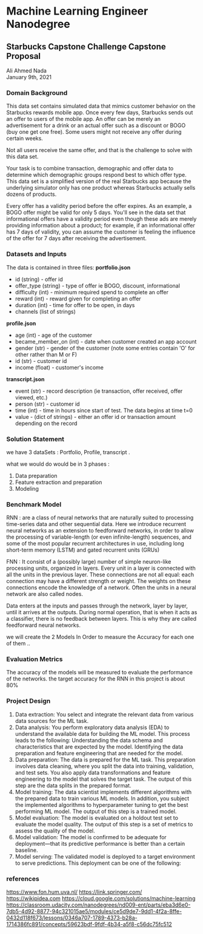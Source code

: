 # Machine Learning Engineer Nanodegree
## Starbucks Capstone Challenge Capstone Proposal
Ali Ahmed Nada  
January 9th, 2021


### Domain Background
This data set contains simulated data that mimics customer behavior on the Starbucks rewards mobile app. Once every few days, Starbucks sends out an offer to users of the mobile app. An offer can be merely an advertisement for a drink or an actual offer such as a discount or BOGO (buy one get one free). Some users might not receive any offer during certain weeks. 

Not all users receive the same offer, and that is the challenge to solve with this data set.

Your task is to combine transaction, demographic and offer data to determine which demographic groups respond best to which offer type. This data set is a simplified version of the real Starbucks app because the underlying simulator only has one product whereas Starbucks actually sells dozens of products.

Every offer has a validity period before the offer expires. As an example, a BOGO offer might be valid for only 5 days. You'll see in the data set that informational offers have a validity period even though these ads are merely providing information about a product; for example, if an informational offer has 7 days of validity, you can assume the customer is feeling the influence of the offer for 7 days after receiving the advertisement.



### Datasets and Inputs

The data is contained in three files:
**portfolio.json**
* id (string) - offer id
* offer_type (string) - type of offer ie BOGO, discount, informational
* difficulty (int) - minimum required spend to complete an offer
* reward (int) - reward given for completing an offer
* duration (int) - time for offer to be open, in days
* channels (list of strings)

**profile.json**
* age (int) - age of the customer 
* became_member_on (int) - date when customer created an app account
* gender (str) - gender of the customer (note some entries contain 'O' for other rather than M or F)
* id (str) - customer id
* income (float) - customer's income

**transcript.json**
* event (str) - record description (ie transaction, offer received, offer viewed, etc.)
* person (str) - customer id
* time (int) - time in hours since start of test. The data begins at time t=0
* value - (dict of strings) - either an offer id or transaction amount depending on the record


### Solution Statement

we have 3 dataSets : Portfolio, Profile, transcript .

what we would do would be in 3 phases :

1. Data preparation 
2. Feature extraction and preparation 
3. Modeling 


### Benchmark Model
RNN :
are a class of neural networks that are naturally suited to processing time-series data and other sequential data. Here we introduce recurrent neural networks as an extension to feedforward networks, in order to allow the processing of variable-length (or even infinite-length) sequences, and some of the most popular recurrent architectures in use, including long short-term memory (LSTM) and gated recurrent units (GRUs)

FNN : It consist of a (possibly large) number of simple neuron-like processing units, organized in layers. Every unit in a layer is connected with all the units in the previous layer. These connections are not all equal: each connection may have a different strength or weight. The weights on these connections encode the knowledge of a network. Often the units in a neural network are also called nodes.

Data enters at the inputs and passes through the network, layer by layer, until it arrives at the outputs. During normal operation, that is when it acts as a classifier, there is no feedback between layers. This is why they are called feedforward neural networks.


we will create the 2 Models In Order to measure the Accuracy for each one of them .. 

### Evaluation Metrics
The accuracy of the models will be measured to evaluate the performance
of the networks.
the target accuracy for the RNN in this project is about 80%



### Project Design
1. Data extraction: You select and integrate the relevant data from various data sources for the ML task.
2. Data analysis: You perform exploratory data analysis (EDA) to understand the available data for building the ML model. This process leads to the following:
Understanding the data schema and characteristics that are expected by the model.
Identifying the data preparation and feature engineering that are needed for the model.
3. Data preparation: The data is prepared for the ML task. This preparation involves data cleaning, where you split the data into training, validation, and test sets. You also apply data transformations and feature engineering to the model that solves the target task. The output of this step are the data splits in the prepared format.
4. Model training: The data scientist implements different algorithms with the prepared data to train various ML models. In addition, you subject the implemented algorithms to hyperparameter tuning to get the best performing ML model. The output of this step is a trained model.
5. Model evaluation: The model is evaluated on a holdout test set to evaluate the model quality. The output of this step is a set of metrics to assess the quality of the model.
6. Model validation: The model is confirmed to be adequate for deployment—that its predictive performance is better than a certain baseline.
7. Model serving: The validated model is deployed to a target environment to serve predictions. This deployment can be one of the following:


### references 

https://www.fon.hum.uva.nl/
https://link.springer.com/
https://wikipidea.com
https://cloud.google.com/solutions/machine-learning
https://classroom.udacity.com/nanodegrees/nd009-ent/parts/eba3d6e0-7db5-4d92-8877-94c321015ae5/modules/ce5d9de7-9dd1-4f2a-8ffe-0432d118f673/lessons/0346a707-1789-4373-b28a-1714386fc891/concepts/59623bdf-9fdf-4b34-a5f8-c56dc75fc512


